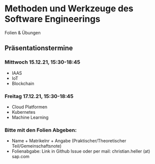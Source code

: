 # Methoden und Werkzeuge des Software Engineerings
Folien & Übungen

## Präsentationstermine

### Mittwoch 15.12.21, 15:30-18:45
* IAAS
* IoT
* Blockchain

### Freitag 17.12.21, 15:30-18:45
* Cloud Platformen
* Kubernetes
* Machine Learning

### Bitte mit den Folien Abgeben:
* Name + Matrikelnr + Angabe (Praktischer/Theoretischer Teil/Gemeinschaftsnote)
* Folienabgabe: Link in Github Issue oder per mail: christian.heller (at) sap.com
